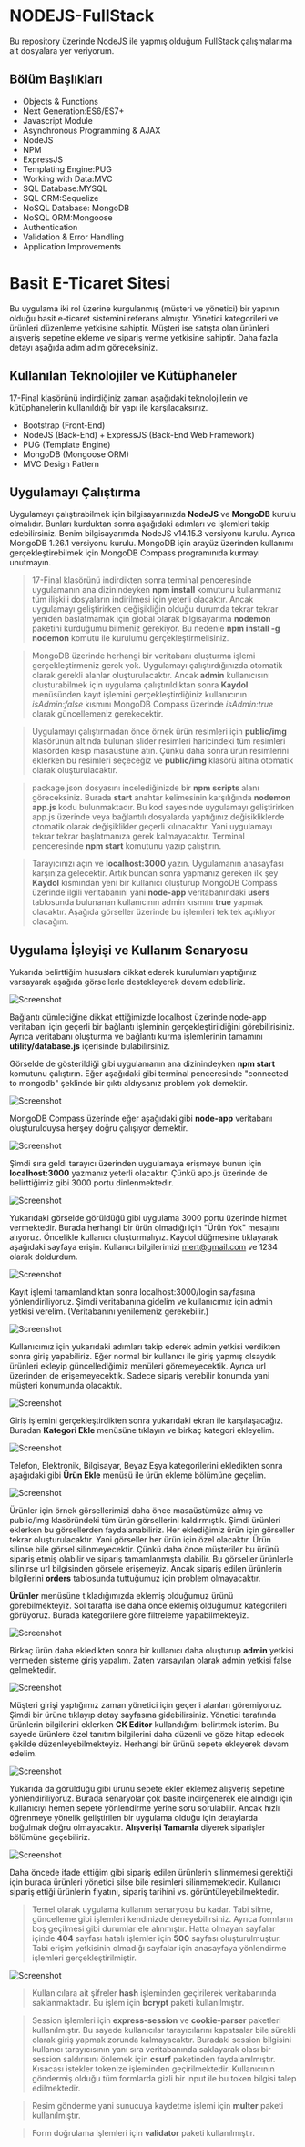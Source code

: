 # NODEJS-FullStack

Bu repository üzerinde NodeJS ile yapmış olduğum FullStack çalışmalarıma ait dosyalara yer veriyorum.

## Bölüm Başlıkları

- Objects & Functions
- Next Generation:ES6/ES7+
- Javascript Module
- Asynchronous Programming & AJAX
- NodeJS
- NPM
- ExpressJS
- Templating Engine:PUG
- Working with Data:MVC
- SQL Database:MYSQL
- SQL ORM:Sequelize
- NoSQL Database: MongoDB
- NoSQL ORM:Mongoose
- Authentication
- Validation & Error Handling
- Application Improvements

# Basit E-Ticaret Sitesi
Bu uygulama iki rol üzerine kurgulanmış (müşteri ve yönetici) bir yapının olduğu basit e-ticaret sistemini referans almıştır. Yönetici kategorileri ve ürünleri düzenleme yetkisine sahiptir. Müşteri ise satışta olan ürünleri alışveriş sepetine ekleme ve sipariş verme yetkisine sahiptir. Daha fazla detayı aşağıda adım adım göreceksiniz.

## Kullanılan Teknolojiler ve Kütüphaneler
17-Final klasörünü indirdiğiniz zaman aşağıdaki teknolojilerin ve kütüphanelerin kullanıldığı bir yapı ile karşılacaksınız.

- Bootstrap (Front-End)
- NodeJS (Back-End) + ExpressJS (Back-End Web Framework)
- PUG (Template Engine)
- MongoDB (Mongoose ORM)
- MVC Design Pattern

## Uygulamayı Çalıştırma
Uygulamayı çalıştırabilmek için bilgisayarınızda **NodeJS** ve **MongoDB** kurulu olmalıdır. Bunları kurduktan sonra aşağıdaki adımları ve işlemleri takip edebilirsiniz. Benim bilgisayarımda NodeJS v14.15.3 versiyonu kurulu. Ayrıca MongoDB 1.26.1 versiyonu kurulu. MongoDB için arayüz üzerinden kullanımı gerçekleştirebilmek için MongoDB Compass programınıda kurmayı unutmayın.

> 17-Final klasörünü indirdikten sonra terminal penceresinde uygulamanın ana dizinindeyken **npm install** komutunu kullanmanız tüm ilişkili dosyaların indirilmesi için yeterli olacaktır. Ancak uygulamayı geliştirirken değişikliğin olduğu durumda tekrar tekrar yeniden başlatmamak için global olarak bilgisayarıma **nodemon** paketini kurduğumu bilmeniz gerekiyor. Bu nedenle **npm install -g nodemon** komutu ile kurulumu gerçekleştirmelisiniz.

> MongoDB üzerinde herhangi bir veritabanı oluşturma işlemi gerçekleştirmeniz gerek yok. Uygulamayı çalıştırdığınızda otomatik olarak gerekli alanlar oluşturulacaktır. Ancak **admin** kullanıcısını oluşturabilmek için uygulama çalıştırıldıktan sonra **Kaydol** menüsünden kayıt işlemini gerçekleştirdiğiniz kullanıcının *isAdmin:false* kısmını MongoDB Compass üzerinde *isAdmin:true* olarak güncellemeniz gerekecektir.

>Uygulamayı çalıştırmadan önce örnek ürün resimleri için **public/img** klasörünün altında bulunan slider resimleri haricindeki tüm resimleri klasörden kesip masaüstüne atın. Çünkü daha sonra ürün resimlerini eklerken bu resimleri seçeceğiz ve **public/img** klasörü altına otomatik olarak oluşturulacaktır.

> package.json dosyasını incelediğinizde bir **npm scripts** alanı göreceksiniz. Burada **start** anahtar kelimesinin karşılığında **nodemon app.js** kodu bulunmaktadır. Bu kod sayesinde uygulamayı geliştirirken app.js üzerinde veya bağlantılı dosyalarda yaptığınız değişikliklerde otomatik olarak değişiklikler geçerli kılınacaktır. Yani uygulamayı tekrar tekrar başlatmanıza gerek kalmayacaktır. Terminal penceresinde **npm start** komutunu yazıp çalıştırın.

>Tarayıcınızı açın ve **localhost:3000** yazın. Uygulamanın anasayfası karşınıza gelecektir. Artık bundan sonra yapmanız gereken ilk şey **Kaydol** kısmından yeni bir kullanıcı oluşturup MongoDB Compass üzerinde ilgili veritabanını yani **node-app** veritabanındaki **users** tablosunda bulunanan kullanıcının admin kısmını **true** yapmak olacaktır. Aşağıda görseller üzerinde bu işlemleri tek tek açıklıyor olacağım.

## Uygulama İşleyişi ve Kullanım Senaryosu
Yukarıda belirttiğim hususlara dikkat ederek kurulumları yaptığınız varsayarak aşağıda görsellerle destekleyerek devam edebiliriz.

![Screenshot](0-Content/1.png)

Bağlantı cümleciğine dikkat ettiğimizde localhost üzerinde node-app veritabanı için geçerli bir bağlantı işleminin gerçekleştirildiğini görebilirisiniz. Ayrıca veritabanı oluşturma ve bağlantı kurma işlemlerinin tamamını **utility/database.js** içerisinde bulabilirsiniz.

Görselde de gösterildiği gibi uygulamanın ana dizinindeyken **npm start** komutunu çalıştırın. Eğer aşağıdaki gibi terminal penceresinde "connected to mongodb" şeklinde bir çıktı aldıysanız problem yok demektir.

![Screenshot](0-Content/2.png)

MongoDB Compass üzerinde eğer aşağıdaki gibi **node-app** veritabanı oluşturulduysa herşey doğru çalışıyor demektir.

![Screenshot](0-Content/3.png)

Şimdi sıra geldi tarayıcı üzerinden uygulamaya erişmeye bunun için **localhost:3000** yazmanız yeterli olacaktır. Çünkü app.js üzerinde de belirttiğimiz gibi 3000 portu dinlenmektedir.

![Screenshot](0-Content/4.png)

Yukarıdaki görselde görüldüğü gibi uygulama 3000 portu üzerinde hizmet vermektedir. Burada herhangi bir ürün olmadığı için "Ürün Yok" mesajını alıyoruz. Öncelikle kullanıcı oluşturmalıyız. Kaydol düğmesine tıklayarak aşağıdaki sayfaya erişin. Kullanıcı bilgilerimizi mert@gmail.com ve 1234 olarak doldurdum.

![Screenshot](0-Content/5.png)

Kayıt işlemi tamamlandıktan sonra localhost:3000/login sayfasına yönlendiriliyoruz. Şimdi veritabanına gidelim ve kullanıcımız için admin yetkisi verelim. (Veritabanını yenilemeniz gerekebilir.)

![Screenshot](0-Content/6.png)

Kullanıcımız için yukarıdaki adımları takip ederek admin yetkisi verdikten sonra giriş yapabiliriz. Eğer normal bir kullanıcı ile giriş yapmış olsaydık ürünleri ekleyip güncellediğimiz menüleri göremeyecektik. Ayrıca url üzerinden de erişemeyecektik. Sadece sipariş verebilir konumda yani müşteri konumunda olacaktık.

![Screenshot](0-Content/7.png)

Giriş işlemini gerçekleştirdikten sonra yukarıdaki ekran ile karşılaşacağız. Buradan **Kategori Ekle** menüsüne tıklayın ve birkaç kategori ekleyelim.

![Screenshot](0-Content/8.png)

Telefon, Elektronik, Bilgisayar, Beyaz Eşya kategorilerini ekledikten sonra aşağıdaki gibi **Ürün Ekle** menüsü ile ürün ekleme bölümüne geçelim.

![Screenshot](0-Content/9.png)

Ürünler için örnek görsellerimizi daha önce masaüstümüze almış ve public/img klasöründeki tüm ürün görsellerini kaldırmıştık. Şimdi ürünleri eklerken bu görsellerden faydalanabiliriz. Her eklediğimiz ürün için görseller tekrar oluşturulacaktır. Yani görseller her ürün için özel olacaktır. Ürün silinse bile görsel silinmeyecektir. Çünkü daha önce müşteriler bu ürünü sipariş etmiş olabilir ve sipariş tamamlanmışta olabilir. Bu görseller ürünlerle silinirse url bilgisinden görsele erişemeyiz. Ancak sipariş edilen ürünlerin bilgilerini **orders** tablosunda tuttuğumuz için problem olmayacaktır.

**Ürünler** menüsüne tıkladığımızda eklemiş olduğumuz ürünü görebilmekteyiz. Sol tarafta ise daha önce eklemiş olduğumuz kategorileri görüyoruz. Burada kategorilere göre filtreleme yapabilmekteyiz.

![Screenshot](0-Content/10.png)

Birkaç ürün daha ekledikten sonra bir kullanıcı daha oluşturup **admin** yetkisi vermeden sisteme giriş yapalım. Zaten varsayılan olarak admin yetkisi false gelmektedir.

![Screenshot](0-Content/11.png)

Müşteri girişi yaptığımız zaman yönetici için geçerli alanları göremiyoruz. Şimdi bir ürüne tıklayıp detay sayfasına gidebilirsiniz. Yönetici tarafında ürünlerin bilgilerini eklerken **CK Editor** kullandığımı belirtmek isterim. Bu sayede ürünlere özel tanıtım bilgilerini daha düzenli ve göze hitap edecek şekilde düzenleyebilmekteyiz. Herhangi bir ürünü sepete ekleyerek devam edelim.

![Screenshot](0-Content/12.png)

Yukarıda da görüldüğü gibi ürünü sepete ekler eklemez alışveriş sepetine yönlendiriliyoruz. Burada senaryolar çok basite indirgenerek ele alındığı için kullanıcıyı hemen sepete yönlendirme yerine soru sorulabilir. Ancak hızlı öğrenmeye yönelik geliştirilen bir uygulama olduğu için detaylarda boğulmak doğru olmayacaktır. **Alışverişi Tamamla** diyerek siparişler bölümüne geçebiliriz.

![Screenshot](0-Content/13.png)

Daha öncede ifade ettiğim gibi sipariş edilen ürünlerin silinmemesi gerektiği için burada ürünleri yönetici silse bile resimleri silinmemektedir. Kullanıcı sipariş ettiği ürünlerin fiyatını, sipariş tarihini vs. görüntüleyebilmektedir.

> Temel olarak uygulama kullanım senaryosu bu kadar. Tabi silme, güncelleme gibi işlemleri kendinizde deneyebilirsiniz. Ayrıca formların boş geçilmesi gibi durumlar ele alınmıştır. Hatta olmayan sayfalar içinde **404** sayfası hatalı işlemler için **500** sayfası oluşturulmuştur. Tabi erişim yetkisinin olmadığı sayfalar için anasayfaya yönlendirme işlemleri gerçekleştirilmiştir.

![Screenshot](0-Content/14.png)

> Kullanıcılara ait şifreler **hash** işleminden geçirilerek veritabanında saklanmaktadır. Bu işlem için **bcrypt** paketi kullanılmıştır.

> Session işlemleri için **express-session** ve **cookie-parser** paketleri kullanılmıştır. Bu sayede kullanıcılar tarayıcılarını kapatsalar bile sürekli olarak giriş yapmak zorunda kalmayacaktır. Buradaki session bilgisini kullanıcı tarayıcısının yanı sıra veritabanında saklayarak olası bir session saldırısını önlemek için **csurf** paketinden faydalanılmıştır. Kısacası istekler tokenize işleminden geçirilmektedir. Kullanıcının göndermiş olduğu tüm formlarda gizli bir input ile bu token bilgisi talep edilmektedir.

> Resim gönderme yani sunucuya kaydetme işlemi için **multer** paketi kullanılmıştır.

> Form doğrulama  işlemleri için **validator** paketi kullanılmıştır.